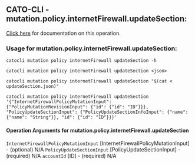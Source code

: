 
## CATO-CLI - mutation.policy.internetFirewall.updateSection:
[Click here](https://api.catonetworks.com/documentation/#mutation-updateSection) for documentation on this operation.

### Usage for mutation.policy.internetFirewall.updateSection:

`catocli mutation policy internetFirewall updateSection -h`

`catocli mutation policy internetFirewall updateSection <json>`

`catocli mutation policy internetFirewall updateSection "$(cat < updateSection.json)"`

`catocli mutation policy internetFirewall updateSection '{"InternetFirewallPolicyMutationInput": {"PolicyMutationRevisionInput": {"id": {"id": "ID"}}}, "PolicyUpdateSectionInput": {"PolicyUpdateSectionInfoInput": {"name": {"name": "String"}}, "id": {"id": "ID"}}}'`

#### Operation Arguments for mutation.policy.internetFirewall.updateSection ####
`InternetFirewallPolicyMutationInput` [InternetFirewallPolicyMutationInput] - (optional) N/A 
`PolicyUpdateSectionInput` [PolicyUpdateSectionInput] - (required) N/A 
`accountId` [ID] - (required) N/A 
